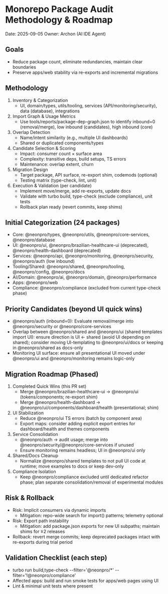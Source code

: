 # Monorepo Package Audit Methodology & Roadmap

Date: 2025-09-05
Owner: Archon (AI IDE Agent)

## Goals
- Reduce package count, eliminate redundancies, maintain clear boundaries
- Preserve apps/web stability via re-exports and incremental migrations

## Methodology
1) Inventory & Categorization
   - UI, domain/types, utils/tooling, services (API/monitoring/security), data (database), integrations
2) Import Graph & Usage Metrics
   - Use tools/reports/package-dep-graph.json to identify inbound=0 (removal/merge), low inbound (candidates), high inbound (core)
3) Overlap Detection
   - Name/intent similarity (e.g., multiple UI dashboards)
   - Shared or duplicated components/types
4) Candidate Selection & Scoring
   - Impact: consumer count × surface area
   - Complexity: transitive deps, build setups, TS errors
   - Maintenance: overlap extent, churn
5) Migration Design
   - Target package, API surface, re-export shim, codemods (optional)
   - Testing matrix (type-check, lint, unit)
6) Execution & Validation (per candidate)
   - Implement move/merge, add re-exports, update docs
   - Validate with turbo build, type-check (exclude compliance), unit tests
   - Rollback plan ready (revert commits, keep shims)

## Initial Categorization (24 packages)
- Core: @neonpro/types, @neonpro/utils, @neonpro/core-services, @neonpro/database
- UI: @neonpro/ui, @neonpro/brazilian-healthcare-ui (deprecated), @neonpro/health-dashboard (deprecated)
- Services: @neonpro/api, @neonpro/monitoring, @neonpro/security, @neonpro/auth (low inbound)
- Tooling/Shared: @neonpro/shared, @neonpro/tooling, @neonpro/config, @neonpro/docs
- AI/Domain: @neonpro/ai, @neonpro/domain, @neonpro/performance
- Apps: @neonpro/web
- Compliance: @neonpro/compliance (excluded from current type-check phase)

## Priority Candidates (beyond UI quick wins)
- @neonpro/auth (inbound=0): Evaluate removal/merge into @neonpro/security or @neonpro/core-services
- Overlap between @neonpro/shared and @neonpro/ui (shared templates import UI): ensure direction is UI <- shared (avoid UI depending on shared); consider moving UI-templating to @neonpro/ui/docs or keeping in @neonpro/shared as docs-only
- Monitoring UI surface: ensure all presentational UI moved under @neonpro/ui and @neonpro/monitoring remains logic-only

## Migration Roadmap (Phased)
1) Completed Quick Wins (this PR set)
   - Merge @neonpro/brazilian-healthcare-ui → @neonpro/ui (tokens/components; re-export shim)
   - Merge @neonpro/health-dashboard → @neonpro/ui/components/dashboard/health (presentational; shim)
2) UI Stabilization
   - Reduce @neonpro/ui TS errors (batch by component area)
   - Export maps: consider adding explicit export entries for dashboard/health and themes components
3) Service Consolidation
   - @neonpro/auth → audit usage; merge into @neonpro/security/@neonpro/core-services if unused
   - Ensure monitoring remains headless; UI in @neonpro/ui only
4) Shared/Docs Cleanup
   - Normalize @neonpro/shared templates to not pull UI code at runtime; move examples to docs or keep dev-only
5) Compliance Isolation
   - Keep @neonpro/compliance excluded until dedicated refactor phase; plan separate consolidation/removal of experimental modules

## Risk & Rollback
- Risk: Implicit consumers via dynamic imports
  - Mitigation: repo-wide search for import() patterns; telemetry optional
- Risk: Export path instability
  - Mitigation: add package.json exports for new UI subpaths; maintain shims for ≥2 releases
- Rollback: revert merge commits; keep deprecated packages intact with re-exports during trial period

## Validation Checklist (each step)
- turbo run build,type-check --filter='@neonpro/*' --filter='!@neonpro/compliance'
- Affected apps: build and run smoke tests for apps/web pages using UI
- Lint & minimal unit tests where present

